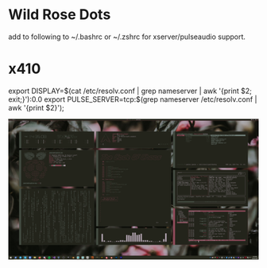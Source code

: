 # Wild Rose Dots

add to following to ~/.bashrc or ~/.zshrc for xserver/pulseaudio support.  
# x410
export DISPLAY=$(cat /etc/resolv.conf | grep nameserver | awk '{print $2; exit;}'):0.0
export PULSE_SERVER=tcp:$(grep nameserver /etc/resolv.conf | awk '{print $2}');

![Wild Rose](https://github.com/PumkinNymph/dotfiles/blob/master/images/Wild%20Rose.png)

